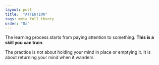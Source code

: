 ```yaml
---
layout: post
title:  "ATTENTION"
tags: meta full theory
order: "8a"
---
```


The learning process starts from paying attention to something.
**This is a skill you can train.**

The practice is not about holding your mind in place or emptying it.
It is about returning your mind when it wanders.